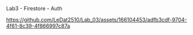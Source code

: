 Lab3 - Firestore - Auth



https://github.com/LeDat2510/Lab_03/assets/166104453/adfb3cdf-9704-4f61-8c39-4f866997c87a

